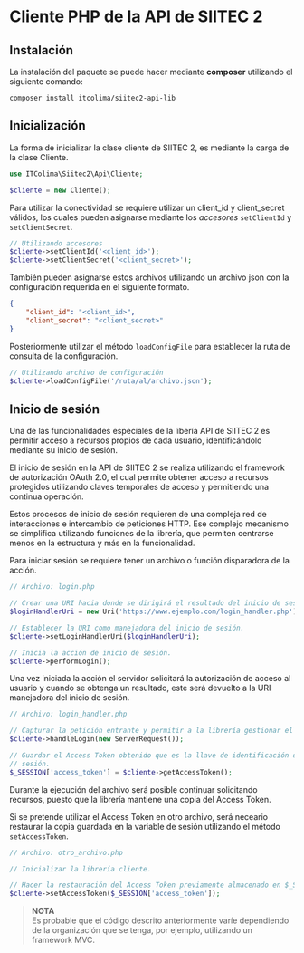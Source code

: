 Cliente PHP de la API de SIITEC 2
=======================================

Instalación
---------------------------------------

La instalación del paquete se puede hacer mediante **composer** utilizando el
siguiente comando:

```
composer install itcolima/siitec2-api-lib
```

Inicialización
---------------------------------------

La forma de inicializar la clase cliente de SIITEC 2, es mediante la carga
de la clase Cliente.

```php
use ITColima\Siitec2\Api\Cliente;

$cliente = new Cliente();
```

Para utilizar la conectividad se requiere utilizar un client_id y client_secret
válidos, los cuales pueden asignarse mediante los *accesores* `setClientId` y
`setClientSecret`.

```php
// Utilizando accesores
$cliente->setClientId('<client_id>');
$cliente->setClientSecret('<client_secret>');
```

También pueden asignarse estos archivos utilizando un archivo json con la
configuración requerida en el siguiente formato.

```json
{
    "client_id": "<client_id>",
    "client_secret": "<client_secret>"
}
```

Posteriormente utilizar el método `loadConfigFile` para establecer la ruta de
consulta de la configuración.

```php
// Utilizando archivo de configuración
$cliente->loadConfigFile('/ruta/al/archivo.json');
```

Inicio de sesión
---------------------------------------

Una de las funcionalidades especiales de la libería API de SIITEC 2 es permitir
acceso a recursos propios de cada usuario, identificándolo mediante su inicio
de sesión.

El inicio de sesión en la API de SIITEC 2 se realiza utilizando el framework
de autorización OAuth 2.0, el cual permite obtener acceso a recursos protegidos
utilizando claves temporales de acceso y permitiendo una continua operación.

Estos procesos de inicio de sesión requieren de una compleja red de interacciones
e intercambio de peticiones HTTP. Ese complejo mecanismo se simplifica
utilizando funciones de la librería, que permiten centrarse menos en la
estructura y más en la funcionalidad.

Para iniciar sesión se requiere tener un archivo o función disparadora de la
acción.

```php
// Archivo: login.php

// Crear una URI hacia donde se dirigirá el resultado del inicio de sesión.
$loginHandlerUri = new Uri('https://www.ejemplo.com/login_handler.php');

// Establecer la URI como manejadora del inicio de sesión.
$cliente->setLoginHandlerUri($loginHandlerUri);

// Inicia la acción de inicio de sesión.
$cliente->performLogin();
```

Una vez iniciada la acción el servidor solicitará la autorización de acceso al
usuario y cuando se obtenga un resultado, este será devuelto a la URI manejadora
del inicio de sesión.

```php
// Archivo: login_handler.php

// Capturar la petición entrante y permitir a la librería gestionar el proceso.
$cliente->handleLogin(new ServerRequest());

// Guardar el Access Token obtenido que es la llave de identificación de la
// sesión.
$_SESSION['access_token'] = $cliente->getAccessToken();
```

Durante la ejecución del archivo será posible continuar solicitando recursos,
puesto que la librería mantiene una copia del Access Token.

Si se pretende utilizar el Access Token en otro archivo, será neceario
restaurar la copia guardada en la variable de sesión utilizando el método
`setAccessToken`.

```php
// Archivo: otro_archivo.php

// Inicializar la librería cliente.

// Hacer la restauración del Access Token previamente almacenado en $_SESSION
$cliente->setAccessToken($_SESSION['access_token']);
```

> **NOTA**  
> Es probable que el código descrito anteriormente varíe dependiendo de la
> organización que se tenga, por ejemplo, utilizando un framework MVC.
